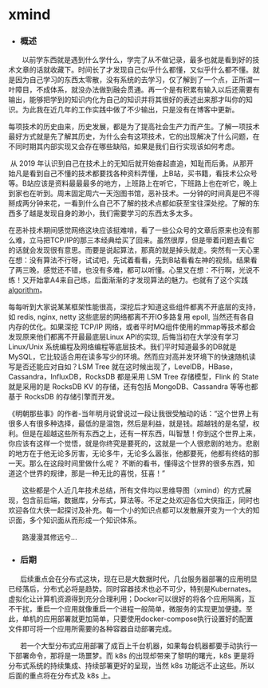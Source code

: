 # xmind
- ###  概述



&nbsp;&nbsp;&nbsp;&nbsp;&nbsp;&nbsp; 以前学东西就是遇到什么学什么，学完了从不做记录，最多也就是看到好的技术文章的话就收藏下。时间长了才发现自己似乎什么都懂，又似乎什么都不懂。就是因为自己学习的东西太零散，没有系统的去学习，仅了解到了一个点，正所谓一叶障目，不成体系，就没办法做到融会贯通。再一个是有积累有输入以后还需要有输出，能够把学到的知识内化为自己的知识并将其很好的表述出来那才叫你的知识。为此我在近几年的工作实践中做了不少输出，只是没有在博客中更新。

​       每项技术的历史由来，历史发展，都是为了提高社会生产力而产生。了解一项技术最好方式就是先了解其历史，为什么会有这项技术，它的出现解决了什么问题，在不同时期其内部实现又会存在哪些缺陷，如果是我们自行实现该如何考虑。

​       从 2019 年认识到自己在技术上的无知后就开始奋起直追，知耻而后勇。从那开始凡是看到自己不懂的技术都要找各种资料弄懂，上B站，买书籍，看技术公众号等。B站应该是资料最最最多的地方，上班路上在听它，下班路上也在听它，晚上到家也在听到。周末固定周六一天泡图书馆，恶补技术。一分钟的时间真是巴不得掰成两分钟来花，一看到什么自己不了解的技术点都如获至宝往深处挖。了解的东西多了越是发现自身的渺小，我们需要学习的东西太多太多。

​       在恶补技术期间感觉网络这块应该挺难啃，看了一些公众号的文章后原来也没有那么难，立马把TCP/IP的那三本经典给买了回来。虽然很厚，但是带着问题去看它的话就会发现很有意思。而要是说起算法，那真的就是掉头就走。突然有一天心里在想：没有算法不行呀，试试吧，先试着看看，先到B站看看左神的视频。结果看了两三晚，感觉还不错，也没有多难，都可以听懂。心里又在想：不行啊，光说不练！又开始拿A4来自己练，后面渐渐的才发现算法的魅力。也就有了这个实践 [algorithm](https://github.com/linkypi/algorithm)。

​     每每听到大家说某某框架性能很高，深挖后才知道这些组件都离不开底层的支持，如 redis, nginx, netty 这些底层的网络都离不开IO多路复用 epoll, 当然还有各自内存的优化。如果深挖 TCP/IP 网络，或者平时MQ组件使用的mmap等技术都会发现原来他们都离不开最最底层Linux API的实现, 后悔当初在大学没有学习 Linux/Unix 系统编程及网络编程等底层技术。我们平时知道最多的DB就是MySQL，它比较适合用在读多写少的环境。然而应对高并发环境下的快速随机读写是否还能应对自如？LSM Tree 就在这时候出现了，LevelDB，HBase，Cassandra，InfluxDB，RocksDB 都是采用 LSM Tree 存储模型，Flink 的 State 就是采用的是 RocksDB KV 的存储，还有包括 MongoDB、Cassandra 等等也都基于 RocksDB 的存储引擎而开发。

​     《明朝那些事》的作者-当年明月说曾说过一段让我很受触动的话：“这个世界上有很多人有很多种选择，最低的是温饱，然后是利益，就是钱。超越钱的是名望，权利。但是在超越这些所有东西之上，还有一样东西，叫智慧！你到这个世界上来，你应该有这样一个觉悟，就是你终究是要死的，这就是一个人很悲剧的地方。悲剧的地方在于他无论多厉害，无论多牛，无论多么嚣张，他都要死，他都有终结的那一天。那么在这段时间里做什么呢？ 不断的看书，懂得这个世界的很多东西，知道这个世界的规律，那是一种无比的喜悦，狂喜！”


&nbsp;&nbsp;&nbsp;&nbsp;&nbsp;&nbsp; 这些都是个人近几年技术总结，所有文件均以思维导图（xmind）的方式展现，包含前后端，数据库，分布式，算法等。不足之处欢迎各位大侠指正，同时也欢迎各位大侠一起探讨及补充。每一个小的知识点都可以发散展开变为一个大的知识面，多个知识面从而形成一个知识体系。

&nbsp;&nbsp;&nbsp;&nbsp;&nbsp;&nbsp; 路漫漫其修远兮...


- ###  后期

&nbsp;&nbsp;&nbsp;&nbsp;&nbsp;&nbsp;后续重点会在分布式这块，现在已是大数据时代，几台服务器部署的应用明显已经落后，分布式必将是趋势。同时容器技术也必不可少，特别是Kubernates。虚拟化让计算机资源得到充分合理利用；Docker可以很好的将各个应用隔离，互不干扰，重启一个应用就像重启一个进程一般简单，微服务的实现更加便捷。至此，单机的应用部署就更加简单，只要使用docker-compose执行设置好的配置文件即可将一个应用所需要的各种容器自动部署完成。

&nbsp;&nbsp;&nbsp;&nbsp;&nbsp;&nbsp;若一个大型分布式应用部署了成百上千台机器，如果每台机器都要手动执行一下部署命令，那将是一场噩梦。而 k8s 的出现却带来了黎明的曙光，k8s 更是将分布式系统的持续集成、持续部署更好的呈现，当然 k8s 功能远不止这些。所以后面的重点将在分布式及 k8s 上。

